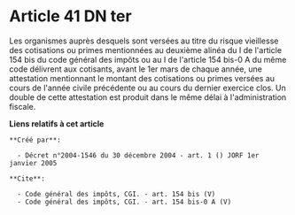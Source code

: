# Article 41 DN ter

Les organismes auprès desquels sont versées au titre du risque vieillesse des cotisations ou primes mentionnées au deuxième
alinéa du I de l'article 154 bis du code général des impôts ou au I de l'article 154 bis-0 A du même code délivrent aux
cotisants, avant le 1er mars de chaque année, une attestation mentionnant le montant des cotisations ou primes versées au
cours de l'année civile précédente ou au cours du dernier exercice clos. Un double de cette attestation est produit dans le
même délai à l'administration fiscale.

**Liens relatifs à cet article**

	**Créé par**:

	  - Décret n°2004-1546 du 30 décembre 2004 - art. 1 () JORF 1er janvier 2005

	**Cite**:

	  - Code général des impôts, CGI. - art. 154 bis (V)
	  - Code général des impôts, CGI. - art. 154 bis-0 A (V)

